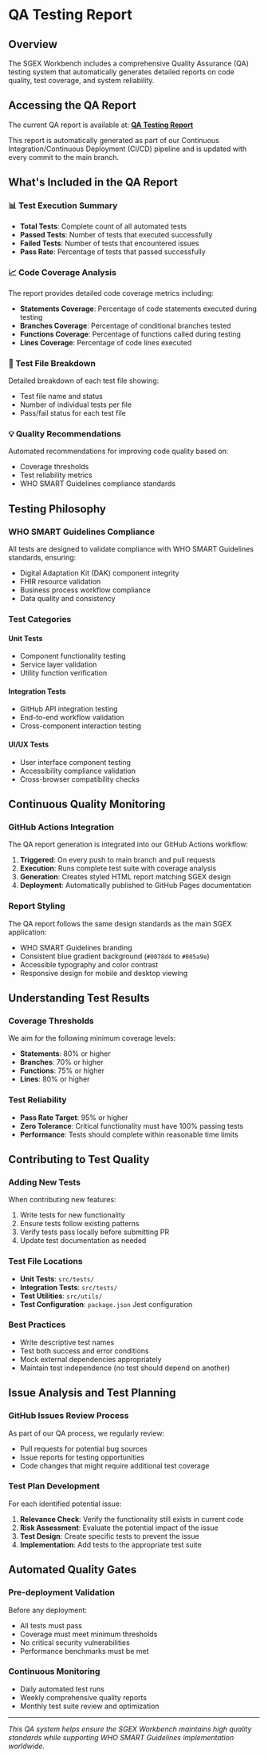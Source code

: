# QA Testing Report

## Overview

The SGEX Workbench includes a comprehensive Quality Assurance (QA) testing system that automatically generates detailed reports on code quality, test coverage, and system reliability.

## Accessing the QA Report

The current QA report is available at: **[QA Testing Report](qa-report.html)**

This report is automatically generated as part of our Continuous Integration/Continuous Deployment (CI/CD) pipeline and is updated with every commit to the main branch.

## What's Included in the QA Report

### 📊 Test Execution Summary
- **Total Tests**: Complete count of all automated tests
- **Passed Tests**: Number of tests that executed successfully
- **Failed Tests**: Number of tests that encountered issues
- **Pass Rate**: Percentage of tests that passed successfully

### 📈 Code Coverage Analysis
The report provides detailed code coverage metrics including:
- **Statements Coverage**: Percentage of code statements executed during testing
- **Branches Coverage**: Percentage of conditional branches tested
- **Functions Coverage**: Percentage of functions called during testing
- **Lines Coverage**: Percentage of code lines executed

### 🧪 Test File Breakdown
Detailed breakdown of each test file showing:
- Test file name and status
- Number of individual tests per file
- Pass/fail status for each test file

### 💡 Quality Recommendations
Automated recommendations for improving code quality based on:
- Coverage thresholds
- Test reliability metrics
- WHO SMART Guidelines compliance standards

## Testing Philosophy

### WHO SMART Guidelines Compliance
All tests are designed to validate compliance with WHO SMART Guidelines standards, ensuring:
- Digital Adaptation Kit (DAK) component integrity
- FHIR resource validation
- Business process workflow compliance
- Data quality and consistency

### Test Categories

#### Unit Tests
- Component functionality testing
- Service layer validation
- Utility function verification

#### Integration Tests
- GitHub API integration testing
- End-to-end workflow validation
- Cross-component interaction testing

#### UI/UX Tests
- User interface component testing
- Accessibility compliance validation
- Cross-browser compatibility checks

## Continuous Quality Monitoring

### GitHub Actions Integration
The QA report generation is integrated into our GitHub Actions workflow:
1. **Triggered**: On every push to main branch and pull requests
2. **Execution**: Runs complete test suite with coverage analysis
3. **Generation**: Creates styled HTML report matching SGEX design
4. **Deployment**: Automatically published to GitHub Pages documentation

### Report Styling
The QA report follows the same design standards as the main SGEX application:
- WHO SMART Guidelines branding
- Consistent blue gradient background (`#0078d4` to `#005a9e`)
- Accessible typography and color contrast
- Responsive design for mobile and desktop viewing

## Understanding Test Results

### Coverage Thresholds
We aim for the following minimum coverage levels:
- **Statements**: 80% or higher
- **Branches**: 70% or higher
- **Functions**: 75% or higher
- **Lines**: 80% or higher

### Test Reliability
- **Pass Rate Target**: 95% or higher
- **Zero Tolerance**: Critical functionality must have 100% passing tests
- **Performance**: Tests should complete within reasonable time limits

## Contributing to Test Quality

### Adding New Tests
When contributing new features:
1. Write tests for new functionality
2. Ensure tests follow existing patterns
3. Verify tests pass locally before submitting PR
4. Update test documentation as needed

### Test File Locations
- **Unit Tests**: `src/tests/`
- **Integration Tests**: `src/tests/`
- **Test Utilities**: `src/utils/`
- **Test Configuration**: `package.json` Jest configuration

### Best Practices
- Write descriptive test names
- Test both success and error conditions
- Mock external dependencies appropriately
- Maintain test independence (no test should depend on another)

## Issue Analysis and Test Planning

### GitHub Issues Review Process
As part of our QA process, we regularly review:
- Pull requests for potential bug sources
- Issue reports for testing opportunities
- Code changes that might require additional test coverage

### Test Plan Development
For each identified potential issue:
1. **Relevance Check**: Verify the functionality still exists in current code
2. **Risk Assessment**: Evaluate the potential impact of the issue
3. **Test Design**: Create specific tests to prevent the issue
4. **Implementation**: Add tests to the appropriate test suite

## Automated Quality Gates

### Pre-deployment Validation
Before any deployment:
- All tests must pass
- Coverage must meet minimum thresholds
- No critical security vulnerabilities
- Performance benchmarks must be met

### Continuous Monitoring
- Daily automated test runs
- Weekly comprehensive quality reports
- Monthly test suite review and optimization

---

*This QA system helps ensure the SGEX Workbench maintains high quality standards while supporting WHO SMART Guidelines implementation worldwide.*